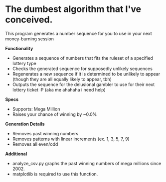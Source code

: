 # The dumbest algorithm that I've conceived.

This program generates a number sequence for you to use in your next money-burning session

**Functionality**
+ Generates a sequence of numbers that fits the ruleset of a specified lottery type
+ Checks the generated sequence for supposedly unlikely sequences
+ Regenerates a new sequence if it is determined to be unlikely to appear (though they are all equally likely to appear, tbh)
+ Outputs the sequence for the delusional gambler to use for their next lottery ticket :P (aka me ahahaha i need help)

**Specs**
+ Supports: Mega Million
+ Raises your chance of winning by ~0.0%

**Generation Details**
+ Removes past winning numbers
+ Removes patterns with linear increments (ex. 1, 3, 5, 7, 9)
+ Removes all even/odd

**Additional**
+ analyze_csv.py graphs the past winning numbers of mega millions since 2002.
+ matplotlib is required to use this function.